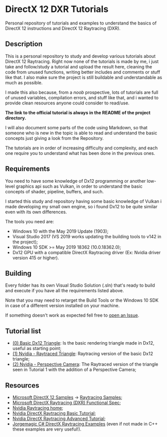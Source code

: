 # DirectX 12 DXR Tutorials
Personal repository of tutorials and examples to understand the basics of DirectX 12 instructions and DirectX 12 Raytracing (DXR).

## Description
This is a personal repository to study and develop various tutorials about DirectX 12 Raytracing. Right now none of the tutorials is made by me, i just take and follow/study a tutorial and upload the result here, cleaning the code from unused functions, writing better includes and comments or stuff like that. I also make sure the project is still buildable and understandable as much as possible.

I made this also because, from a *noob* prospective, lots of tutorials are full of unused variables, compilation errors, and stuff like that, and i wanted to provide clean resources anyone could consider to read/use.

**The link to the official tutorial is always in the README of the project directory.**

I will also document some parts of the code using Markdown, so that someone who is new in the topic is able to read and understand the basic concepts just giving a look from the Repository.

The tutorials are in order of increasing difficulty and complexity, and each one require you to understand what has been done in the previous ones.

## Requirements
You need to have some knowledge of Dx12 programming or another low-level graphics api such as Vulkan, in order to understand the basic concepts of shader, pipeline, buffers, and such.

I started this study and repository having some basic knowledge of Vulkan i made developing my small own engine, so i found Dx12 to be quite similar even with its own differences.

The tools you need are:
* Windows 10 with the May 2019 Update (1903);
* Visual Studio 2017 (VS 2019 works updating the building tools to v142 in the project);
* Windows 10 SDK >= May 2019 18362 (10.0.18362.0);
* Dx12 GPU with a compatible DirectX Raytracing driver (Ex: Nvidia driver version 415 or higher).

## Building
Every folder has its own Visual Studio Solution (.sln) that's ready to build and execute if you have all the requirements listed above.

Note that you may need to retarget the Build Tools or the Windows 10 SDK in case of a different version installed on your machine.

If something doesn't work as expected fell free to [open an Issue](https://github.com/ScrappyCocco/DirectX-DXR-Tutorials/issues).

## Tutorial list
* [(0) Basic Dx12 Triangle](https://github.com/ScrappyCocco/DirectX-DXR-Tutorials/tree/master/0-BasicDxTriangle): Is the basic rendering triangle made in Dx12, useful as starting point;
* [(1) Nvidia - Raytraced Triangle](https://github.com/ScrappyCocco/DirectX-DXR-Tutorials/tree/master/1-Dx12DXRTriangle): Raytracing version of the basic Dx12 triangle;
* [(2) Nvidia - Perspective Camera](https://github.com/ScrappyCocco/DirectX-DXR-Tutorials/tree/master/2-Dx12DXRTriangle-PerspectiveCamera): The Raytraced version of the triangle seen in Tutorial 1 with the addition of a Perspective Camera;

## Resources
* [Microsoft DirectX 12 Samples](https://github.com/microsoft/DirectX-Graphics-Samples) -> [Raytracing Samples](https://github.com/microsoft/DirectX-Graphics-Samples/tree/master/Samples/Desktop/D3D12Raytracing);
* [Microsoft DirectX Raytracing (DXR) Functional Spec](https://github.com/microsoft/DirectX-Specs/blob/master/d3d/Raytracing.md);
* [Nvidia Raytracing home](https://developer.nvidia.com/rtx/raytracing);
* [Nvidia DirectX Raytracing Basic Tutorial](https://developer.nvidia.com/rtx/raytracing/dxr/DX12-Raytracing-tutorial-Part-1);
* [Nvidia DirectX Raytracing Advanced Tutorial](https://github.com/NVIDIAGameWorks/DxrTutorials);
* [Jorgemagic C# DirectX Raytracing Examples](https://github.com/Jorgemagic/CSharpDirectXRaytracing) (even if not made in C++ these examples are very useful!).

